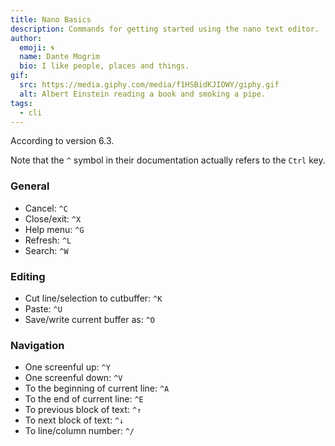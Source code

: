 ```yaml
---
title: Nano Basics
description: Commands for getting started using the nano text editor.
author:
  emoji: 🌀
  name: Dante Mogrim
  bio: I like people, places and things.
gif:
  src: https://media.giphy.com/media/f1HSBidKJIOWY/giphy.gif
  alt: Albert Einstein reading a book and smoking a pipe.
tags:
  - cli
---
```


According to version 6.3.

Note that the `^` symbol in their documentation actually refers to the `Ctrl` key.

### General

- Cancel: `^C`
- Close/exit: `^X`
- Help menu: `^G`
- Refresh: `^L`
- Search: `^W`

### Editing

- Cut line/selection to cutbuffer: `^K`
- Paste: `^U`
- Save/write current buffer as: `^O`

### Navigation

- One screenful up: `^Y`
- One screenful down: `^V`
- To the beginning of current line: `^A`
- To the end of current line: `^E`
- To previous block of text: `^↑`
- To next block of text: `^↓`
- To line/column number: `^/`
